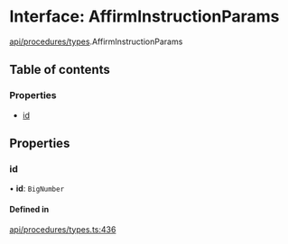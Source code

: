 # Interface: AffirmInstructionParams

[api/procedures/types](../wiki/api.procedures.types).AffirmInstructionParams

## Table of contents

### Properties

- [id](../wiki/api.procedures.types.AffirmInstructionParams#id)

## Properties

### id

• **id**: `BigNumber`

#### Defined in

[api/procedures/types.ts:436](https://github.com/PolymeshAssociation/polymesh-sdk/blob/16e8c2ca/src/api/procedures/types.ts#L436)
